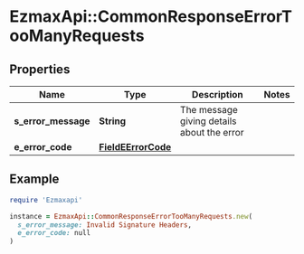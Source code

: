 # EzmaxApi::CommonResponseErrorTooManyRequests

## Properties

| Name | Type | Description | Notes |
| ---- | ---- | ----------- | ----- |
| **s_error_message** | **String** | The message giving details about the error |  |
| **e_error_code** | [**FieldEErrorCode**](FieldEErrorCode.md) |  |  |

## Example

```ruby
require 'Ezmaxapi'

instance = EzmaxApi::CommonResponseErrorTooManyRequests.new(
  s_error_message: Invalid Signature Headers,
  e_error_code: null
)
```

